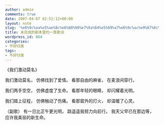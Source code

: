 ```yaml
---
author: admin
comments: true
date: 2007-04-07 02:52:12+00:00
layout: note
slug: '%e6%9c%aa%e5%ae%8c%e6%88%90%e7%9a%84%e5%89%a7%e6%9c%ac%e9%87%8c%e7%9a%84%e4%b8%80%e9%a6%96%e6%ad%8c%e8%af%8d'
title: 未完成的剧本里的一首歌词
wordpress_id: 864
categories:
- 不好归类
tags:
- 不好归类
---
```


《我们激动莫名》

我们激动莫名，
仿佛找到了爱情。
看那自由的麻雀，
在麦浪间穿行。

我们两手空空，
仿佛虚度了生命。
看那年轻的眼睛，
却闪耀着光明。

我们踏上征程，
仿佛触动了伤痛。
看那窗外的灯火，
却温暖了心灵。

（副歌）
有一日比正午更光明，
路遥遥我努力向前行。
我天父早已在那边等，
应许我美丽的新生命。
